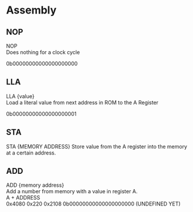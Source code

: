 # Assembly
## NOP
NOP  
Does nothing for a clock cycle  

0b00000000000000000000

## LLA
LLA {value}  
Load a literal value from next address in ROM to the A Register  

0b00000000000000000001  
## STA
STA {MEMORY ADDRESS}
Store value from the A register into the memory at a certain address.  

## ADD
ADD {memory address}  
Add a number from memory with a value in register A.  
A + ADDRESS  
0x4080
0x220
0x2108
0b00000000000000000000 (UNDEFINED YET)